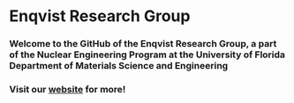 # Enqvist Research Group

###  Welcome to the GitHub of the Enqvist Research Group, a part of the Nuclear Engineering Program at the University of Florida Department of Materials Science and Engineering
### Visit our [website](https://enqvist.mse.ufl.edu/) for more! 
